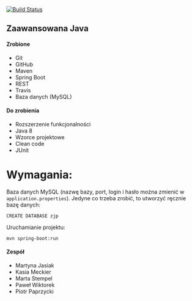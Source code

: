 [![Build Status](https://travis-ci.org/jasiak-203892/zjp.svg?branch=master)](https://travis-ci.org/jasiak-203892/zjp)

## Zaawansowana Java

#### Zrobione
- Git
- GitHub
- Maven
- Spring Boot
- REST
- Travis
- Baza danych (MySQL)

#### Do zrobienia
- Rozszerzenie funkcjonalności
- Java 8
- Wzorce projektowe
- Clean code
- JUnit

# Wymagania:
Baza danych MySQL (nazwę bazy, port, login i hasło można zmienić w `application.properties`).
Jedyne co trzeba zrobić, to utworzyć ręcznie bazę danych:
```
CREATE DATABASE zjp
```

Uruchamianie projektu:
```
mvn spring-boot:run
```

#### Zespół
- Martyna Jasiak
- Kasia Meckier
- Marta Stempel
- Paweł Wiktorek
- Piotr Paprzycki